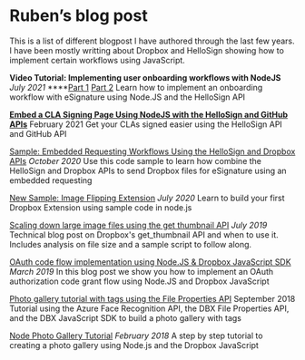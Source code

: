 # Ruben’s blog post
This is a list of different blogpost I have authored through the last few years. I have been mostly writting about Dropbox and HelloSign showing how to implement certain workflows using JavaScript.

**Video Tutorial: Implementing user onboarding workflows with NodeJS**
*July 2021*
****[Part 1](https://www.hellosign.com/blog/video-tutorial-implementing-user-onboarding-workflows-with-nodejs-and-the-hellosign-api-part-1)
[Part 2](https://www.hellosign.com/blog/video-tutorial-implementing-user-onboarding-workflows-with-nodejs-and-the-hellosign-api-part-2)
Learn how to implement an onboarding workflow with eSignature using Node.JS and the HelloSign API

[**Embed a CLA Signing Page Using NodeJS with the HelloSign and GitHub APIs**](https://www.hellosign.com/blog/embed-a-cla-signing-page-using-nodejs-with-the-hellosign-and-github-apis)
February 2021
Get your CLAs signed easier using the HelloSign API and GitHub API

[Sample: Embedded Requesting Workflows Using the HelloSign and Dropbox APIs](https://dropbox.tech/developers/sample--embedded-requesting-workflows-using-the-hellosign-and-dr)
*October 2020*
Use this code sample to learn how combine the HelloSign and Dropbox APIs to send Dropbox files for eSignature using an embedded requesting

[New Sample: Image Flipping Extension](https://dropbox.tech/developers/new-sample--image-flipping-extension)
*July 2020*
Learn to build your first Dropbox Extension using sample code in node.js

[Scaling down large image files using the get thumbnail API](https://dropbox.tech/developers/scaling-down-large-image-files-using-the-get-thumbnail-api)
*July 2019*
Technical blog post on Dropbox's get_thumbnail API and when to use it. Includes analysis on file size and a sample script to follow along.

[OAuth code flow implementation using Node.JS & Dropbox JavaScript SDK](https://dropbox.tech/developers/oauth-code-flow-implementation-using-node-js-and-dropbox-javascript-sdk)
*March 2019*
In this blog post we show you how to implement an OAuth authorization code grant flow using Node.JS and Dropbox JavaScript

[Photo gallery tutorial with tags using the File Properties API](https://dropbox.tech/developers/photo-gallery-tutorial-with-tags)
September 2018
Tutorial using the Azure Face Recognition API, the DBX File Properties API, and the DBX JavaScript SDK to build a photo gallery with tags

[Node Photo Gallery Tutorial](https://dropbox.tech/developers/node-photo-gallery-tutorial)
*February 2018*
A step by step tutorial to creating a photo gallery using Node.js and the Dropbox JavaScript 

